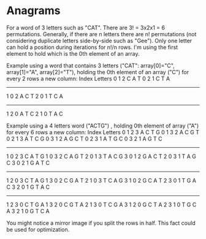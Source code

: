 Anagrams
========

For a word of 3 letters such as "CAT".  There are 3! = 3x2x1 = 6 permutations.  Generally, 
if there are n letters there are n! permutations (not considering duplicate letters side-by-side such as "Gee").
Only one letter can hold a position during iterations for n!/n rows.  I'm using the first element to hold which is 
the 0th element of an array.

Example using a word that contains 3 letters ("CAT": array[0]="C", array[1]="A", array[2]="T"), 
holding the 0th element of an array ("C") for every 2 rows a new column:
Index     Letters
0 1 2     C A T
0 2 1     C T A
-----     -----
1 0 2     A C T
2 0 1     T C A
-----     -----
1 2 0     A T C
2 1 0     T A C


Example using a 4 letters word ("ACTG") , holding 0th element of array ("A") for every 6 rows a new column:
Index       Letters
0 1 2 3     A C T G
0 1 3 2     A C G T
0 2 1 3     A T C G
0 3 1 2     A G C T
0 2 3 1     A T G C
0 3 2 1     A G T C
-------     -------
1 0 2 3     C A T G
1 0 3 2     C A G T
2 0 1 3     T A C G
3 0 1 2     G A C T
2 0 3 1     T A G C
3 0 2 1     G A T C
-------     -------
1 2 0 3     C T A G
1 3 0 2     C G A T
2 1 0 3     T C A G
3 1 0 2     G C A T
2 3 0 1     T G A C
3 2 0 1     G T A C
-------     -------
1 2 3 0     C T G A
1 3 2 0     C G T A
2 1 3 0     T C G A 
3 1 2 0     G C T A
2 3 1 0     T G C A
3 2 1 0     G T C A

You might notice a mirror image if you split the rows in half.  This fact could be used for optimization.

